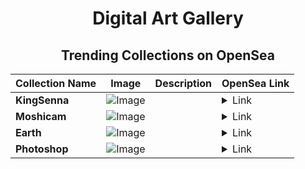 <div align="center">

# Digital Art Gallery

## Trending Collections on OpenSea

| Collection Name                       | Image                                                                                     | Description                       | OpenSea Link                                                                                          |
|---------------------------------------|-------------------------------------------------------------------------------------------|-----------------------------------|--------------------------------------------------------------------------------------------------------|
| **KingSenna** | ![Image](https://i.seadn.io/s/raw/files/93d6295a8c0f612137883ecdb0a9b3a2.jpg?w=500&auto=format?w=200&auto=format) |  | <details><summary>Link</summary>[KingSenna](https://opensea.io/collection/kingsenna)</details> |
| **Moshicam** | ![Image](https://i.seadn.io/s/raw/files/4edcd2c28383044b850422c66a021147.png?w=500&auto=format?w=200&auto=format) |  | <details><summary>Link</summary>[Moshicam](https://opensea.io/collection/moshicam-1410)</details> |
| **Earth** | ![Image](https://i.seadn.io/s/raw/files/489388958ddbb27cdb77b06286fbc3f1.png?w=500&auto=format?w=200&auto=format) |  | <details><summary>Link</summary>[Earth](https://opensea.io/collection/earth-310)</details> |
| **Photoshop** | ![Image](https://i.seadn.io/s/raw/files/1ad463480d907c4b670cc02dae9d2670.jpg?w=500&auto=format?w=200&auto=format) |  | <details><summary>Link</summary>[Photoshop](https://opensea.io/collection/photoshop-13)</details> |

</div>